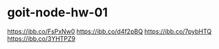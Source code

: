 # goit-node-hw-01

https://ibb.co/FsPxNw0
https://ibb.co/d4f2pBQ
https://ibb.co/7pybHTQ
https://ibb.co/3YHTPZ9
